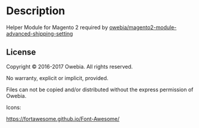 # Description

Helper Module for Magento 2 required by [owebia/magento2-module-advanced-shipping-setting](https://github.com/owebia/magento2-module-advanced-shipping-setting)

## License

Copyright © 2016-2017 Owebia. All rights reserved.

No warranty, explicit or implicit, provided.

Files can not be copied and/or distributed without the express permission of Owebia.


Icons:

https://fortawesome.github.io/Font-Awesome/
